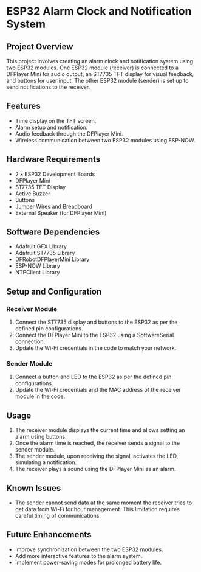 # ESP32 Alarm Clock and Notification System

## Project Overview

This project involves creating an alarm clock and notification system using two ESP32 modules. One ESP32 module (receiver) is connected to a DFPlayer Mini for audio output, an ST7735 TFT display for visual feedback, and buttons for user input. The other ESP32 module (sender) is set up to send notifications to the receiver.

## Features

- Time display on the TFT screen.
- Alarm setup and notification.
- Audio feedback through the DFPlayer Mini.
- Wireless communication between two ESP32 modules using ESP-NOW.

## Hardware Requirements

- 2 x ESP32 Development Boards
- DFPlayer Mini
- ST7735 TFT Display
- Active Buzzer
- Buttons
- Jumper Wires and Breadboard
- External Speaker (for DFPlayer Mini)

## Software Dependencies

- Adafruit GFX Library
- Adafruit ST7735 Library
- DFRobotDFPlayerMini Library
- ESP-NOW Library
- NTPClient Library

## Setup and Configuration

### Receiver Module

1. Connect the ST7735 display and buttons to the ESP32 as per the defined pin configurations.
2. Connect the DFPlayer Mini to the ESP32 using a SoftwareSerial connection.
3. Update the Wi-Fi credentials in the code to match your network.

### Sender Module

1. Connect a button and LED to the ESP32 as per the defined pin configurations.
2. Update the Wi-Fi credentials and the MAC address of the receiver module in the code.

## Usage

1. The receiver module displays the current time and allows setting an alarm using buttons.
2. Once the alarm time is reached, the receiver sends a signal to the sender module.
3. The sender module, upon receiving the signal, activates the LED, simulating a notification.
4. The receiver plays a sound using the DFPlayer Mini as an alarm.

## Known Issues

- The sender cannot send data at the same moment the receiver tries to get data from Wi-Fi for hour management. This limitation requires careful timing of communications.

## Future Enhancements

- Improve synchronization between the two ESP32 modules.
- Add more interactive features to the alarm system.
- Implement power-saving modes for prolonged battery life.
